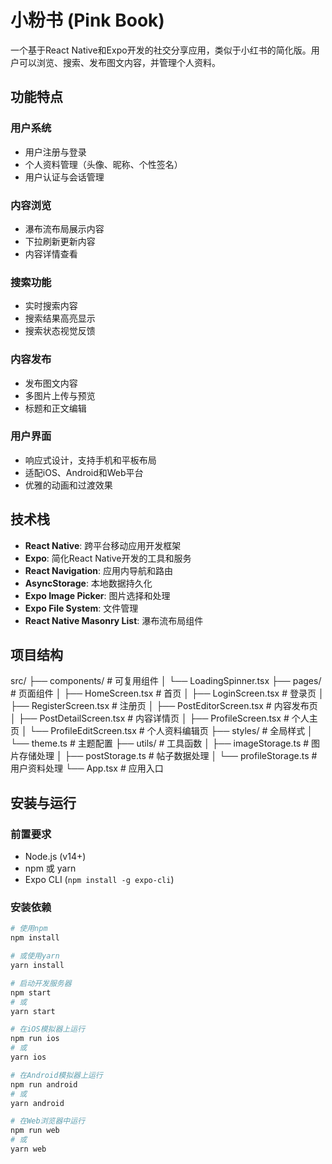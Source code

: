 # 小粉书 (Pink Book)

一个基于React Native和Expo开发的社交分享应用，类似于小红书的简化版。用户可以浏览、搜索、发布图文内容，并管理个人资料。

## 功能特点

### 用户系统
- 用户注册与登录
- 个人资料管理（头像、昵称、个性签名）
- 用户认证与会话管理

### 内容浏览
- 瀑布流布局展示内容
- 下拉刷新更新内容
- 内容详情查看

### 搜索功能
- 实时搜索内容
- 搜索结果高亮显示
- 搜索状态视觉反馈

### 内容发布
- 发布图文内容
- 多图片上传与预览
- 标题和正文编辑

### 用户界面
- 响应式设计，支持手机和平板布局
- 适配iOS、Android和Web平台
- 优雅的动画和过渡效果

## 技术栈

- **React Native**: 跨平台移动应用开发框架
- **Expo**: 简化React Native开发的工具和服务
- **React Navigation**: 应用内导航和路由
- **AsyncStorage**: 本地数据持久化
- **Expo Image Picker**: 图片选择和处理
- **Expo File System**: 文件管理
- **React Native Masonry List**: 瀑布流布局组件

## 项目结构

src/ 
├── components/ # 可复用组件 │ 
    └── LoadingSpinner.tsx 
├── pages/ # 页面组件 │ 
    ├── HomeScreen.tsx # 首页 │ 
    ├── LoginScreen.tsx # 登录页 │ 
    ├── RegisterScreen.tsx # 注册页 │ 
    ├── PostEditorScreen.tsx # 内容发布页 │ 
    ├── PostDetailScreen.tsx # 内容详情页 │ 
    ├── ProfileScreen.tsx # 个人主页 │ 
    └── ProfileEditScreen.tsx # 个人资料编辑页 
├── styles/ # 全局样式 │ 
    └── theme.ts # 主题配置 
├── utils/ # 工具函数 │ 
    ├── imageStorage.ts # 图片存储处理 │ 
    ├── postStorage.ts # 帖子数据处理 │ 
    └── profileStorage.ts # 用户资料处理 
└── App.tsx # 应用入口


## 安装与运行

### 前置要求
- Node.js (v14+)
- npm 或 yarn
- Expo CLI (`npm install -g expo-cli`)

### 安装依赖
```bash
# 使用npm
npm install

# 或使用yarn
yarn install

# 启动开发服务器
npm start
# 或
yarn start

# 在iOS模拟器上运行
npm run ios
# 或
yarn ios

# 在Android模拟器上运行
npm run android
# 或
yarn android

# 在Web浏览器中运行
npm run web
# 或
yarn web
